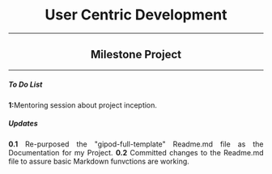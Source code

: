 <h1 align="center">User Centric Development</h1>
<hr>
<h2 align="center">Milestone Project</h2>
<hr>

<h5>To Do List</h5>
<b>1:</b>Mentoring session about project inception.

<h5>Updates</h5>
<p align="justify"><b>0.1</b> Re-purposed the "gipod-full-template" Readme.md file as the Documentation for my Project.
<b>0.2</b> Committed changes to the Readme.md file to assure basic Markdown funvctions are working.
</p>

